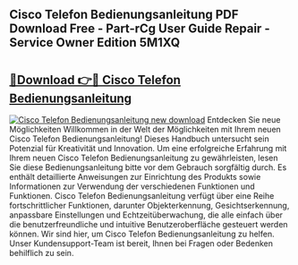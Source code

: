 ## Cisco Telefon Bedienungsanleitung PDF Download Free - Part-rCg User Guide Repair - Service Owner Edition 5M1XQ

# <h2><a href="http://df5pbhf.blite.top/?on=Cisco+Telefon+Bedienungsanleitung">🔗Download 👉🔴 Cisco Telefon Bedienungsanleitung</a></h2>

[![Cisco Telefon Bedienungsanleitung new download](https://i.imgur.com/lujVjoI.png)](http://df5pbhf.blite.top/?on=Cisco+Telefon+Bedienungsanleitung)
Entdecken Sie neue Möglichkeiten Willkommen in der Welt der Möglichkeiten mit Ihrem neuen Cisco Telefon Bedienungsanleitung! Dieses Handbuch untersucht sein Potenzial für Kreativität und Innovation. Um eine erfolgreiche Erfahrung mit Ihrem neuen Cisco Telefon Bedienungsanleitung zu gewährleisten, lesen Sie diese Bedienungsanleitung bitte vor dem Gebrauch sorgfältig durch. Es enthält detaillierte Anweisungen zur Einrichtung des Produkts sowie Informationen zur Verwendung der verschiedenen Funktionen und Funktionen. Cisco Telefon Bedienungsanleitung verfügt über eine Reihe fortschrittlicher Funktionen, darunter Objekterkennung, Gesichtserkennung, anpassbare Einstellungen und Echtzeitüberwachung, die alle einfach über die benutzerfreundliche und intuitive Benutzeroberfläche gesteuert werden können. Wir sind hier, um Cisco Telefon Bedienungsanleitung zu helfen. Unser Kundensupport-Team ist bereit, Ihnen bei Fragen oder Bedenken behilflich zu sein.
